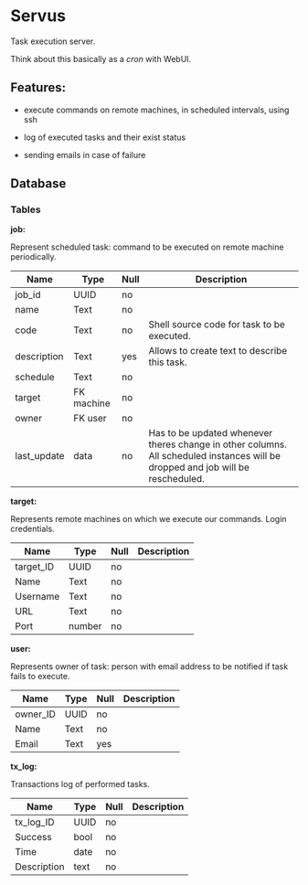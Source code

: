 # Servus

Task execution server.

Think about this basically as a *cron* with WebUI.

## Features:

- execute commands on remote machines, in scheduled intervals, using ssh

- log of executed tasks and their exist status

- sending emails in case of failure

## Database

### Tables

**job:**

Represent scheduled task: command to be executed on remote machine periodically.

Name        | Type       | Null |Description
------------|------------|------|-------------
job_id      | UUID       | no   |
name        | Text       | no   |
code        | Text       | no   | Shell source code for task to be executed.
description | Text       | yes  | Allows to create text to describe this task.
schedule    | Text       | no   |
target      | FK machine | no   |
owner       | FK user    | no   |
last_update | data       | no   | Has to be updated whenever theres change in other columns. All scheduled instances will be dropped and job will be rescheduled.

**target:**

Represents remote machines on which we execute our commands. Login credentials.

Name       | Type       | Null |Description
-----------|------------|------|-------------
target_ID  | UUID       | no   |
Name       | Text       | no   |
Username   | Text       | no   |
URL        | Text       | no   |
Port       | number     | no   |

**user:**

Represents owner of task: person with email address to be notified if task fails to execute.

Name       | Type       | Null |Description
-----------|------------|------|-------------
owner_ID   | UUID       | no   |
Name       | Text       | no   |
Email      | Text       | yes  |

**tx_log:**

Transactions log of performed tasks.

Name        | Type       | Null |Description
------------|------------|------|-------------
tx_log_ID   | UUID       | no   |
Success     | bool       | no   |
Time        | date       | no   |
Description | text       | no   |
